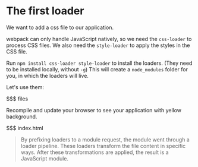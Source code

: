 # The first loader

We want to add a css file to our application.

webpack can only handle JavaScript natively, so we need the `css-loader` to process CSS files. We also need the `style-loader` to apply the styles in the CSS file.

Run `npm install css-loader style-loader` to install the loaders. (They need to be installed locally, without `-g`) This will create a `node_modules` folder for you, in which the loaders will live.

Let's use them:

$$$ files

Recompile and update your browser to see your application with yellow background.

$$$ index.html

> By prefixing loaders to a module request, the module went through a loader pipeline. These loaders transform the file content in specific ways. After these transformations are applied, the result is a JavaScript module.
